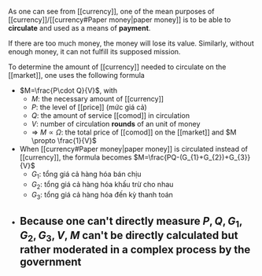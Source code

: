 As one can see from [[currency]], one of the mean purposes of [[currency]]/[[currency#Paper money|paper money]] is to be able to **circulate** and used as a means of **payment**.

If there are too much money, the money will lose its value. Similarly, without enough money, it can not fulfill its supposed mission.

To determine the amount of [[currency]] needed to circulate on the [[market]], one uses the following formula
- $M=\frac{P\cdot Q}{V}$, with
	- $M$: the necessary amount of [[currency]]
	- $P$: the level of [[price]] (mức giá cả)
	- $Q$: the amount of service [[comod]] in circulation
	- $V$: number of circulation **rounds** of an unit of money
	- => $M \propto \Omega$: the total price of [[comod]] on the [[market]] and $M \propto \frac{1}{V}$
- When [[currency#Paper money|paper money]] is circulated instead of [[currency]], the formula becomes $M=\frac{PQ-(G_{1}+G_{2})+G_{3}}{V}$
	- $G_{1}$: tổng giá cả hàng hóa bán chịu
	- $G_{2}$: tổng giá cả hàng hóa khấu trừ cho nhau
	- $G_{3}$: tổng giá cả hàng hóa đến kỳ thanh toán
- Because one can't directly measure $P,Q,G_{1},G_{2},G_{3},V$, $M$ can't be directly calculated but rather moderated in a complex process by the government
	- 